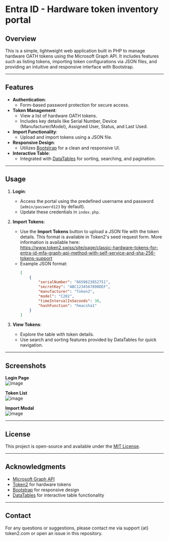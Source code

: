 
# Entra ID - Hardware token inventory portal

## Overview
This is a simple, lightweight web application built in PHP to manage hardware OATH tokens using the Microsoft Graph API. It includes features such as listing tokens, importing token configurations via JSON files, and providing an intuitive and responsive interface with Bootstrap.

---

## Features
- **Authentication**:
  - Form-based password protection for secure access.
- **Token Management**:
  - View a list of hardware OATH tokens.
  - Includes key details like Serial Number, Device (Manufacturer/Model), Assigned User, Status, and Last Used.
- **Import Functionality**:
  - Upload and import tokens using a JSON file.
- **Responsive Design**:
  - Utilizes [Bootstrap](https://getbootstrap.com/) for a clean and responsive UI.
- **Interactive Table**:
  - Integrated with [DataTables](https://datatables.net/) for sorting, searching, and pagination.


---

## Usage
1. **Login**:
   - Access the portal using the predefined username and password (`admin/password123` by default).
   - Update these credentials in `index.php`.

2. **Import Tokens**:
   - Use the **Import Tokens** button to upload a JSON file with the token details. This format is available in Token2's seed request form. More information is available here: https://www.token2.swiss/site/page/classic-hardware-tokens-for-entra-id-mfa-graph-api-method-with-self-service-and-sha-256-tokens-support 
   - Example JSON format:
     ```json
     [
         {
             "serialNumber": "8659623852751",
             "secretKey": "ABC1234567890DEF",
             "manufacturer": "Token2",
             "model": "C202",
             "timeIntervalInSeconds": 30,
             "hashFunction": "hmacsha1"
         }
     ]
     ```

3. **View Tokens**:
   - Explore the table with token details.
   - Use search and sorting features provided by DataTables for quick navigation.

---

## Screenshots
**Login Page**  
![image](https://github.com/user-attachments/assets/30217393-4866-4c4b-913b-dab73707596c)


**Token List**  
![image](https://github.com/user-attachments/assets/f47964c6-eb82-42cc-b480-b3070d4c078b)


**Import Modal**  
![image](https://github.com/user-attachments/assets/1cdddb63-9644-4f04-b4d8-66ca4fe20580)


---


## License
This project is open-source and available under the [MIT License](LICENSE).

---

## Acknowledgments
- [Microsoft Graph API](https://learn.microsoft.com/en-us/graph/overview)
- [Token2](https://www.token2.com) for hardware tokens
- [Bootstrap](https://getbootstrap.com/) for responsive design
- [DataTables](https://datatables.net/) for interactive table functionality

---

## Contact
For any questions or suggestions, please contact me via support {at} token2.com or open an issue in this repository.
